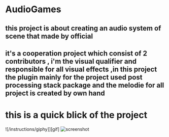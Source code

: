 # AudioGames
## this project is about creating an audio system of scene that made by official 
## it's a cooperation project which consist of 2 contributors , i'm the visual qualifier and responsible for all visual effects ,in this project the plugin mainly for the project used post processing stack package and the melodie for all project is created by own hand 
# this is a quick blick of the project 
![/instructions/giphy]][gif]
![](/instructions/giphy.gif?raw=true "screenshot")
